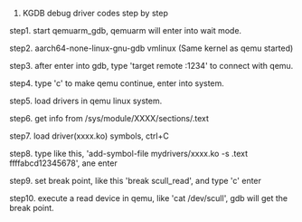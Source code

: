 1. KGDB debug driver codes step by step

step1. start qemuarm_gdb, qemuarm will enter into wait mode.

step2. aarch64-none-linux-gnu-gdb vmlinux (Same kernel as qemu started)

step3. after enter into gdb, type 'target remote :1234' to connect with qemu.

step4. type 'c' to make qemu continue, enter into system.

step5. load drivers in qemu linux system.

step6. get info from /sys/module/XXXX/sections/.text

step7. load driver(xxxx.ko) symbols, ctrl+C

step8. type like this, 'add-symbol-file mydrivers/xxxx.ko -s .text ffffabcd12345678', ane enter

step9. set break point, like this 'break scull_read', and type 'c' enter

step10. execute a read device in qemu, like 'cat /dev/scull', gdb will get the break point.